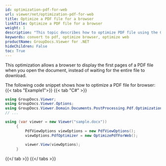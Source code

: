 ```yaml
---
id: optimization-pdf-for-web
url: viewer/net/optimization-pdf-for-web
title: Optimize a PDF file for a browser
linkTitle: Optimize a PDF file for a browser
weight: 1
description: "This topic describes how to optimize PDF file using the GroupDocs.Viewer .NET API (C#) for web browser or to reduce size."
keywords: convert to pdf, optimize browser, optimize web
productName: GroupDocs.Viewer for .NET
hideChildren: False
toc: True
---
```

This optimization allows a browser to display the first pages of a PDF file when you open the document, instead of waiting for the entire file to download.

The following code snippet shows how to optimize a PDF file for browser:
{{< tabs "Example1">}}
{{< tab "C#" >}}
```csharp
using GroupDocs.Viewer;
using GroupDocs.Viewer.Options;
using GroupDocs.Viewer.Domain.Documents.PostProcessing.Pdf.Optimization;
// ...

using (var viewer = new Viewer("sample.docx"))
     {
         PdfViewOptions viewOptions = new PdfViewOptions();
         viewOptions.PdfOptimizer = new OptimizePdfForWeb();
     
         viewer.View(viewOptions);
     }
```
{{</ tab >}}
{{</ tabs >}}


